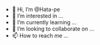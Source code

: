 - 👋 Hi, I’m @Hata-pe
- 👀 I’m interested in ...
- 🌱 I’m currently learning ...
- 💞️ I’m looking to collaborate on ...
- 📫 How to reach me ...

<!---
Hata-pe/Hata-pe is a ✨ special ✨ repository because its `README.md` (this file) appears on your GitHub profile.
You can click the Preview link to take a look at your changes.
--->
